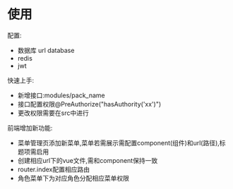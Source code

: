 # 使用

配置:
* 数据库 url database
* redis
* jwt

快速上手:
* 新增接口:modules/pack_name
* 接口配置权限@PreAuthorize("hasAuthority('xx')")
* 更改权限需要在src中进行

前端增加新功能:

* 菜单管理页添加新菜单,菜单若需展示需配置component(组件)和url(路径),标题项需启用
* 创建相应url下的vue文件,需和component保持一致
* router.index配置相应路由
* 角色菜单下为对应角色分配相应菜单权限
